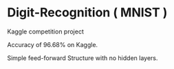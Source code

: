 # Digit-Recognition ( MNIST )

Kaggle competition project 

Accuracy of 96.68% on Kaggle.

Simple feed-forward Structure with no hidden layers.
